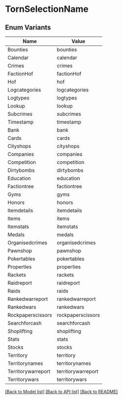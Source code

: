 # TornSelectionName

## Enum Variants

| Name | Value |
|---- | -----|
| Bounties | bounties |
| Calendar | calendar |
| Crimes | crimes |
| FactionHof | factionHof |
| Hof | hof |
| Logcategories | logcategories |
| Logtypes | logtypes |
| Lookup | lookup |
| Subcrimes | subcrimes |
| Timestamp | timestamp |
| Bank | bank |
| Cards | cards |
| Cityshops | cityshops |
| Companies | companies |
| Competition | competition |
| Dirtybombs | dirtybombs |
| Education | education |
| Factiontree | factiontree |
| Gyms | gyms |
| Honors | honors |
| Itemdetails | itemdetails |
| Items | items |
| Itemstats | itemstats |
| Medals | medals |
| Organisedcrimes | organisedcrimes |
| Pawnshop | pawnshop |
| Pokertables | pokertables |
| Properties | properties |
| Rackets | rackets |
| Raidreport | raidreport |
| Raids | raids |
| Rankedwarreport | rankedwarreport |
| Rankedwars | rankedwars |
| Rockpaperscissors | rockpaperscissors |
| Searchforcash | searchforcash |
| Shoplifting | shoplifting |
| Stats | stats |
| Stocks | stocks |
| Territory | territory |
| Territorynames | territorynames |
| Territorywarreport | territorywarreport |
| Territorywars | territorywars |


[[Back to Model list]](../README.md#documentation-for-models) [[Back to API list]](../README.md#documentation-for-api-endpoints) [[Back to README]](../README.md)


